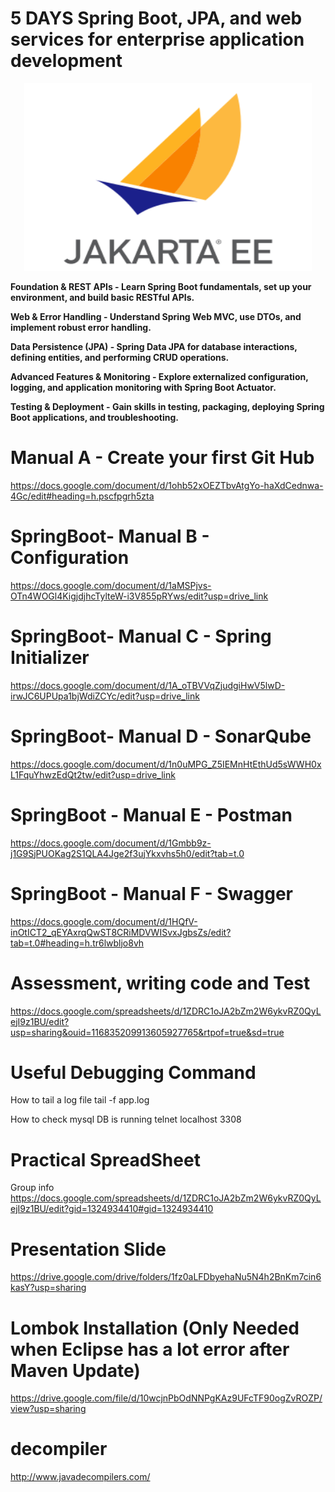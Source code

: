 # 5 DAYS Spring Boot, JPA, and web services for enterprise application development

<p align="center">

  <img width="460" height="300" src="/pic/JEE.jpg">
</p>

<b>

Foundation & REST APIs - Learn Spring Boot fundamentals, set up your environment, and build basic RESTful APIs.

Web & Error Handling - Understand Spring Web MVC, use DTOs, and implement robust error handling.

Data Persistence (JPA) - Spring Data JPA for database interactions, defining entities, and performing CRUD operations.

Advanced Features & Monitoring - Explore externalized configuration, logging, and application monitoring with Spring Boot Actuator.

Testing & Deployment - Gain skills in testing, packaging, deploying Spring Boot applications, and troubleshooting.

</b>

# Manual A - Create your first Git Hub
https://docs.google.com/document/d/1ohb52xOEZTbvAtgYo-haXdCednwa-4Gc/edit#heading=h.pscfpgrh5zta

# SpringBoot- Manual B - Configuration
https://docs.google.com/document/d/1aMSPjvs-OTn4WOGl4KigjdjhcTylteW-i3V855pRYws/edit?usp=drive_link

# SpringBoot- Manual C - Spring Initializer
https://docs.google.com/document/d/1A_oTBVVqZjudgiHwV5lwD-irwJC6UPUpa1bjWdiZCYc/edit?usp=drive_link

# SpringBoot- Manual D - SonarQube
https://docs.google.com/document/d/1n0uMPG_Z5IEMnHtEthUd5sWWH0xL1FquYhwzEdQt2tw/edit?usp=drive_link

# SpringBoot - Manual E - Postman
https://docs.google.com/document/d/1Gmbb9z-j1G9SjPUOKag2S1QLA4Jge2f3ujYkxvhs5h0/edit?tab=t.0

# SpringBoot - Manual F - Swagger
https://docs.google.com/document/d/1HQfV-inOtICT2_qEYAxrqQwST8CRiMDVWISvxJgbsZs/edit?tab=t.0#heading=h.tr6lwbljo8vh

# Assessment, writing code and Test 
https://docs.google.com/spreadsheets/d/1ZDRC1oJA2bZm2W6ykvRZ0QyLejI9z1BU/edit?usp=sharing&ouid=116835209913605927765&rtpof=true&sd=true


# Useful Debugging Command

How to tail a log file
tail -f app.log

How to check mysql DB is running
telnet localhost 3308

# Practical SpreadSheet
Group info
https://docs.google.com/spreadsheets/d/1ZDRC1oJA2bZm2W6ykvRZ0QyLejI9z1BU/edit?gid=1324934410#gid=1324934410

# Presentation Slide
https://drive.google.com/drive/folders/1fz0aLFDbyehaNu5N4h2BnKm7cin6kasY?usp=sharing

# Lombok Installation (Only Needed when Eclipse has a lot error after Maven Update)
https://drive.google.com/file/d/10wcjnPbOdNNPgKAz9UFcTF90ogZvROZP/view?usp=sharing

# decompiler 
http://www.javadecompilers.com/
